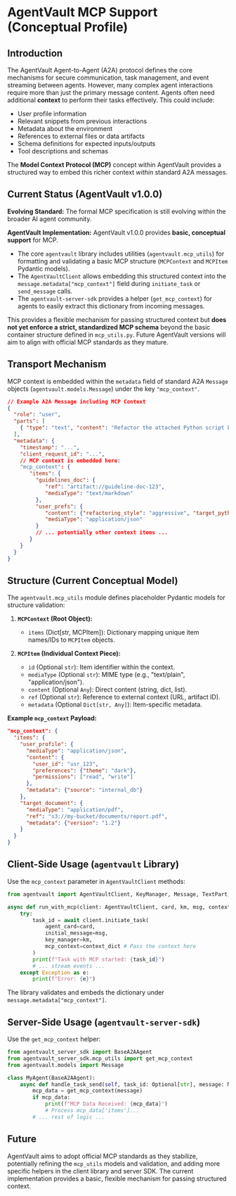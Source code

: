 # AgentVault MCP Support (Conceptual Profile)

## Introduction

The AgentVault Agent-to-Agent (A2A) protocol defines the core mechanisms for secure communication, task management, and event streaming between agents. However, many complex agent interactions require more than just the primary message content. Agents often need additional **context** to perform their tasks effectively. This could include:

*   User profile information
*   Relevant snippets from previous interactions
*   Metadata about the environment
*   References to external files or data artifacts
*   Schema definitions for expected inputs/outputs
*   Tool descriptions and schemas

The **Model Context Protocol (MCP)** concept within AgentVault provides a structured way to embed this richer context *within* standard A2A messages.

## Current Status (AgentVault v1.0.0)

**Evolving Standard:** The formal MCP specification is still evolving within the broader AI agent community.

**AgentVault Implementation:** AgentVault v1.0.0 provides **basic, conceptual support** for MCP.
*   The core `agentvault` library includes utilities (`agentvault.mcp_utils`) for formatting and validating a basic MCP structure (`MCPContext` and `MCPItem` Pydantic models).
*   The `AgentVaultClient` allows embedding this structured context into the `message.metadata["mcp_context"]` field during `initiate_task` or `send_message` calls.
*   The `agentvault-server-sdk` provides a helper (`get_mcp_context`) for agents to easily extract this dictionary from incoming messages.

This provides a flexible mechanism for passing structured context but **does not yet enforce a strict, standardized MCP schema** beyond the basic container structure defined in `mcp_utils.py`. Future AgentVault versions will aim to align with official MCP standards as they mature.

## Transport Mechanism

MCP context is embedded within the `metadata` field of standard A2A `Message` objects (`agentvault.models.Message`) under the key `"mcp_context"`.

```json
// Example A2A Message including MCP Context
{
  "role": "user",
  "parts": [
    { "type": "text", "content": "Refactor the attached Python script based on these guidelines." }
  ],
  "metadata": {
    "timestamp": "...",
    "client_request_id": "...",
    // MCP context is embedded here:
    "mcp_context": {
       "items": {
         "guidelines_doc": {
            "ref": "artifact://guideline-doc-123",
            "mediaType": "text/markdown"
         },
         "user_prefs": {
            "content": {"refactoring_style": "aggressive", "target_python": "3.11"},
            "mediaType": "application/json"
         }
         // ... potentially other context items ...
       }
    }
  }
}
```

## Structure (Current Conceptual Model)

The `agentvault.mcp_utils` module defines placeholder Pydantic models for structure validation:

1.  **`MCPContext` (Root Object):**
    *   `items` (Dict[str, MCPItem]): Dictionary mapping unique item names/IDs to `MCPItem` objects.

2.  **`MCPItem` (Individual Context Piece):**
    *   `id` (Optional `str`): Item identifier within the context.
    *   `mediaType` (Optional `str`): MIME type (e.g., "text/plain", "application/json").
    *   `content` (Optional `Any`): Direct content (string, dict, list).
    *   `ref` (Optional `str`): Reference to external context (URL, artifact ID).
    *   `metadata` (Optional `Dict[str, Any]`): Item-specific metadata.

**Example `mcp_context` Payload:**

```json
"mcp_context": {
  "items": {
    "user_profile": {
      "mediaType": "application/json",
      "content": {
        "user_id": "usr_123",
        "preferences": {"theme": "dark"},
        "permissions": ["read", "write"]
      },
      "metadata": {"source": "internal_db"}
    },
    "target_document": {
      "mediaType": "application/pdf",
      "ref": "s3://my-bucket/documents/report.pdf",
      "metadata": {"version": "1.2"}
    }
  }
}
```

## Client-Side Usage (`agentvault` Library)

Use the `mcp_context` parameter in `AgentVaultClient` methods:

```python
from agentvault import AgentVaultClient, KeyManager, Message, TextPart, agent_card_utils

async def run_with_mcp(client: AgentVaultClient, card, km, msg, context_dict):
    try:
        task_id = await client.initiate_task(
            agent_card=card,
            initial_message=msg,
            key_manager=km,
            mcp_context=context_dict # Pass the context here
        )
        print(f"Task with MCP started: {task_id}")
        # ... stream events ...
    except Exception as e:
        print(f"Error: {e}")
```
The library validates and embeds the dictionary under `message.metadata["mcp_context"]`.

## Server-Side Usage (`agentvault-server-sdk`)

Use the `get_mcp_context` helper:

```python
from agentvault_server_sdk import BaseA2AAgent
from agentvault_server_sdk.mcp_utils import get_mcp_context
from agentvault.models import Message

class MyAgent(BaseA2AAgent):
    async def handle_task_send(self, task_id: Optional[str], message: Message) -> str:
        mcp_data = get_mcp_context(message)
        if mcp_data:
            print(f"MCP Data Received: {mcp_data}")
            # Process mcp_data['items']...
        # ... rest of logic ...
```

## Future

AgentVault aims to adopt official MCP standards as they stabilize, potentially refining the `mcp_utils` models and validation, and adding more specific helpers in the client library and server SDK. The current implementation provides a basic, flexible mechanism for passing structured context.
